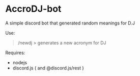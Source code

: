 # AccroDJ-bot
A simple discord bot that generated random meanings for D.J

Use:
 > /newdj
    > generates a new acronym for DJ

Requires:
* nodejs
* discord.js ( and @discord.js/rest )

